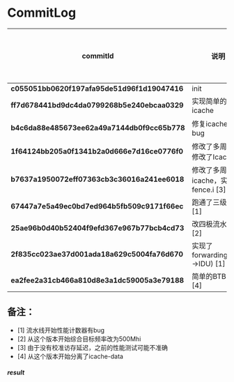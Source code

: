 # CommitLog

| **commitId**                                 | **说明**           | **仿真周期数**  | **指令数**   | **IPC**   | **综合频率** | **综合面积** | **运算指令**  | **Cycles** | **内存读取** | **Cycles** | **内存写入** | **Cycles** | **LSU读取延迟** | **LSU写入延迟** | **IFU读取延迟** | **HitRate** |
|----------------------------------------------|------------------|------------|-----------|-----------|----------|----------|-----------|------------|----------|------------|----------|------------|-------------|-------------|-------------|-------------|
| **c055051bb0620f197afa95de51d96f1d19047416** | init             | 7208459652 | 196108707 | 0\.027205 | 475\.392 | 17211    | 172993425 | 27         | 15849520 | 115        | 7265759  | 87         | 87          | 59          | 25          |             |
| **ff7d678441bd9dc4da0799268b5e240ebcaa0329** | 实现简单的icache      | 7613729261 | 196106837 | 0\.025757 | 422\.316 | 28366    | 172992325 | 29         | 15848736 | 117        | 7265773  | 89         | 87          | 59          | 27          |             |
| **b4c6da88e485673ee62a49a7144db0f9cc65b778** | 修复icache的bug     | 4005225422 | 196237734 | 0\.048995 | 应该变化不大   |          | 173078869 | 9          | 15893195 | 107        | 7265667  | 81         | 87          | 59          | 9           | 0\.73       |
| **1f64124bb205a0f1341b2a0d666e7d16ce0776f0** | 修改了多周期，修改了Icache | 4765037701 | 196189030 | 0\.041173 | 669\.068 | 26429    | 173046860 | 13         | 15876364 | 113        | 7265803  | 90         | 87          | 59          | 9           | 0\.85       |
| **b7637a1950072eff07363cb3c36016a241ee6018** | 修改了多周期和icache，实现了fence.i [3] | 6168060613 | 196175206 | 0\.031805 | 742\.607 | 27001    | 173037808 | 13         | 15871573 | 177        | 7265822  | 134         | 149          | 101          | 10           | 0\.85       |
| **67447a7e5a49ec0bd7ed964b5fb509c9171f66ec** | 跑通了三级流水 [1] | 5,838,478,429 | 196,231,876 | 0\.033610 | 742\.607 | 27001    | 188593130 | 22         | 19317282 | 53        | 10615940  | 59         | 134          | 68          | 15           | 0\.87       |
| **25ae96b0d40b52404f9efd367e967b77bcb4cd73** | 改四极流水 [1] [2] | 5629588931 | 196251156 | 0\.034861 | 723\.578  | 29342    | 1904676812 | 2         | 290439431 | 2        | 84262384  | 11         | 9          | 8          | 14           | 0\.86      |
| **2f835cc023ae37d001ada18a629c5004fa76d670** | 实现了forwarding(EXU->IDU) [1] [4]  | 4909433461 | 196262800 | 0\.039977 | 627\.765  | 29171-5724=23446    | 1517216626 | 2         | 296468815 | 2        | 61293882  | 13         | 8          | 10          | 10           | 0\.86      |
| **ea2fee2a31cb466a810d8e3a1dc59005a3e79188** | 简单的BTB [1] [4]  | 5417302122 | 196274308 | 0\.036231 | 627\.765  | 31387-5724=25662    | 1574862924 | 2         | 289416994 | 2        | 69930491  | 13         | 9          | 10          | 11           | 0\.84      |


## 备注：
- [1] 流水线开始性能计数器有bug
- [2] 从这个版本开始综合目标频率改为500Mhi
- [3] 由于没有校准访存延迟，之前的性能测试可能不准确
- [4] 从这个版本开始分离了icache-data

##### result
```

```